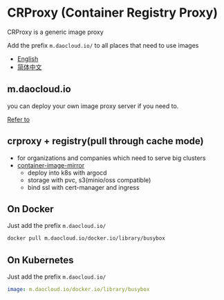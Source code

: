# CRProxy (Container Registry Proxy)

CRProxy is a generic image proxy

Add the prefix `m.daocloud.io/` to all places that need to use images

- [English](https://github.com/wzshiming/crproxy/blob/master/README.md)
- [简体中文](https://github.com/wzshiming/crproxy/blob/master/README_cn.md)

## m.daocloud.io

you can deploy your own image proxy server if you need to.

[Refer to](https://github.com/wzshiming/crproxy/tree/master/examples/default)

## crproxy + registry(pull through cache mode)

- for organizations and companies which need to serve big clusters
- [container-image-mirror](https://blog.geekcity.tech/articles/kubernetes/argocd/container-image-mirror/)
    * deploy into k8s with argocd
    * storage with pvc, s3(minio/oss compatible)
    * bind ssl with cert-manager and ingress

## On Docker

Just add the prefix `m.daocloud.io/`

``` bash
docker pull m.daocloud.io/docker.io/library/busybox
```

## On Kubernetes

Just add the prefix `m.daocloud.io/`

``` yaml
image: m.daocloud.io/docker.io/library/busybox
```
